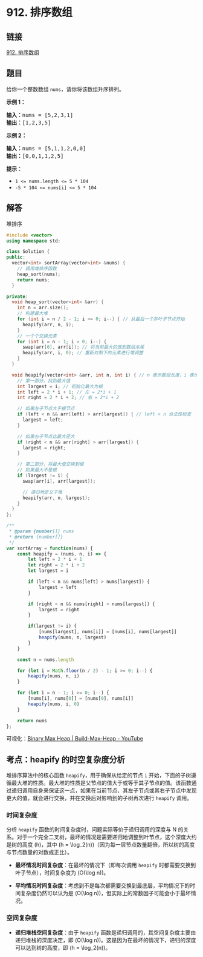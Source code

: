 # 912. 排序数组

## 链接

[912. 排序数组](https://leetcode.cn/problems/sort-an-array/)

## 题目

给你一个整数数组 `nums`，请你将该数组升序排列。

**示例 1：**

<pre><strong>输入：</strong>nums = [5,2,3,1]
<strong>输出：</strong>[1,2,3,5]
</pre>

**示例 2：**

<pre><strong>输入：</strong>nums = [5,1,1,2,0,0]
<strong>输出：</strong>[0,0,1,1,2,5]
</pre>

**提示：**

* `1 <= nums.length <= 5 * 104`
* `-5 * 104 <= nums[i] <= 5 * 104`

## 解答

堆排序

```cpp
#include <vector>
using namespace std;

class Solution {
public:
  vector<int> sortArray(vector<int> &nums) {
    // 调用堆排序函数
    heap_sort(nums);
    return nums;
  }

private:
  void heap_sort(vector<int> &arr) {
    int n = arr.size();
    // 构建最大堆
    for (int i = n / 2 - 1; i >= 0; i--) { // 从最后一个非叶子节点开始
      heapify(arr, n, i);
    }
    // 一个个交换元素
    for (int i = n - 1; i > 0; i--) {
      swap(arr[0], arr[i]); // 将当前最大的放到数组末尾
      heapify(arr, i, 0); // 重新对剩下的元素进行堆调整
    }
  }

  void heapify(vector<int> &arr, int n, int i) { // n 表示数组长度，i 表示当前节点下标
    // 第一部分，找到最大值
    int largest = i; // 初始化最大为根
    int left = 2 * i + 1; // 左 = 2*i + 1
    int right = 2 * i + 2; // 右 = 2*i + 2

    // 如果左子节点大于根节点
    if (left < n && arr[left] > arr[largest]) { // left < n 合法性检查
      largest = left;
    }

    // 如果右子节点比最大还大
    if (right < n && arr[right] > arr[largest]) {
      largest = right;
    }

    // 第二部分，将最大值交换到根
    // 如果最大不是根
    if (largest != i) {
      swap(arr[i], arr[largest]);

      // 递归地定义子堆
      heapify(arr, n, largest);
    }
  }
};

```

```js
/**
 * @param {number[]} nums
 * @return {number[]}
 */
var sortArray = function(nums) {
    const heapify = (nums, n, i) => {
        let left = 2 * i + 1
        let right = 2 * i + 2
        let largest = i

        if (left < n && nums[left] > nums[largest]) {
            largest = left
        }

        if (right < n && nums[right] > nums[largest]) {
            largest = right
        }

        if(largest != i) {
            [nums[largest], nums[i]] = [nums[i], nums[largest]]
            heapify(nums, n, largest)
        }
    }

    const n = nums.length

    for (let i = Math.floor(n / 2) - 1; i >= 0; i--) {
        heapify(nums, n, i)
    }

    for (let i = n - 1; i >= 0; i--) {
        [nums[i], nums[0]] = [nums[0], nums[i]]
        heapify(nums, i, 0)
    }

    return nums
};
```

可视化：[Binary Max Heap | Build-Max-Heap - YouTube](https://www.youtube.com/watch?v=V7HzmeojzUM)

## 考点：heapify 的时空复杂度分析

堆排序算法中的核心函数 `heapify`，用于确保从给定的节点 `i` 开始，下面的子树遵循最大堆的性质。最大堆的性质是父节点的值大于或等于其子节点的值。该函数通过递归调用自身来保证这一点，如果在当前节点、其左子节点或其右子节点中发现更大的值，就会进行交换，并在交换后对影响到的子树再次进行 `heapify` 调用。

### 时间复杂度

分析 `heapify` 函数的时间复杂度时，问题实际等价于递归调用的深度与 N 的关系。对于一个完全二叉树，最坏的情况是需要递归地调整到叶节点，这个深度大约是树的高度 \(h\)，其中 \(h = \log_2(n)\)（因为每一层节点数量翻倍，所以树的高度与节点数量的对数成正比）。

* **最坏情况时间复杂度**：在最坏的情况下（即每次调用 `heapify` 时都需要交换到叶子节点），时间复杂度为 \(O(\log n)\)。

* **平均情况时间复杂度**：考虑到不是每次都需要交换到最底层，平均情况下的时间复杂度仍然可以认为是 \(O(\log n)\)，但实际上的常数因子可能会小于最坏情况。

### 空间复杂度

* **递归堆栈空间复杂度**：由于 `heapify` 函数是递归调用的，其空间复杂度主要由递归堆栈的深度决定，即 \(O(\log n)\)。这是因为在最坏的情况下，递归的深度可以达到树的高度，即 \(h = \log_2(n)\)。
